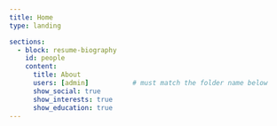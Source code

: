 ```yaml
---
title: Home
type: landing

sections:
  - block: resume-biography
    id: people
    content:
      title: About
      users: [admin]           # must match the folder name below
      show_social: true
      show_interests: true
      show_education: true
---
```

